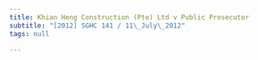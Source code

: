 ```yaml
---
title: Khian Heng Construction (Pte) Ltd v Public Prosecutor
subtitle: "[2012] SGHC 141 / 11\_July\_2012"
tags: null

---
```


